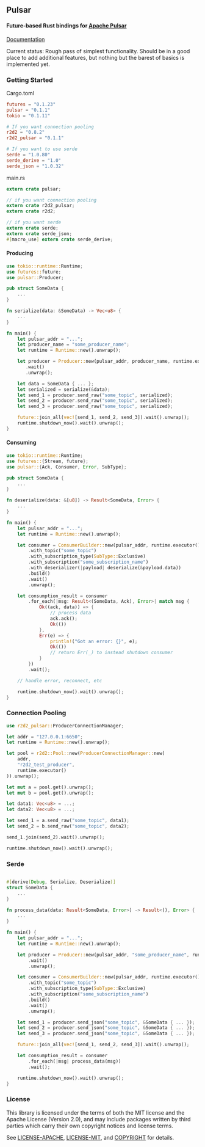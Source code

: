 ## Pulsar
#### Future-based Rust bindings for [Apache Pulsar](https://pulsar.apache.org/)

[Documentation](https://docs.rs/pulsar)

Current status: Rough pass of simplest functionality. Should be in a good place to add additional features, but nothing but the barest of basics is implemented yet.
### Getting Started
Cargo.toml
```toml
futures = "0.1.23"
pulsar = "0.1.1"
tokio = "0.1.11"

# If you want connection pooling
r2d2 = "0.8.2"
r2d2_pulsar = "0.1.1"

# If you want to use serde
serde = "1.0.80"
serde_derive = "1.0"
serde_json = "1.0.32"
```
main.rs
```rust
extern crate pulsar;

// if you want connection pooling
extern crate r2d2_pulsar;
extern crate r2d2;

// if you want serde
extern crate serde;
extern crate serde_json;
#[macro_use] extern crate serde_derive;
```
#### Producing
```rust
use tokio::runtime::Runtime;
use futures::future;
use pulsar::Producer;

pub struct SomeData {
    ...
}

fn serialize(data: &SomeData) -> Vec<u8> {
    ...
}

fn main() {
    let pulsar_addr = "...";
    let producer_name = "some_producer_name";
    let runtime = Runtime::new().unwrap();

    let producer = Producer::new(pulsar_addr, producer_name, runtime.executor())
       .wait()
       .unwrap();

    let data = SomeData { ... };
    let serialized = serialize(&data);
    let send_1 = producer.send_raw("some_topic", serialized);
    let send_2 = producer.send_raw("some_topic", serialized);
    let send_3 = producer.send_raw("some_topic", serialized);

    future::join_all(vec![send_1, send_2, send_3]).wait().unwrap();
    runtime.shutdown_now().wait().unwrap();
}

```
#### Consuming
```rust
use tokio::runtime::Runtime;
use futures::{Stream, future};
use pulsar::{Ack, Consumer, Error, SubType};

pub struct SomeData {
    ...
}

fn deserialize(data: &[u8]) -> Result<SomeData, Error> {
    ...
}

fn main() {
    let pulsar_addr = "...";
    let runtime = Runtime::new().unwrap();

    let consumer = ConsumerBuilder::new(pulsar_addr, runtime.executor())
        .with_topic("some_topic")
        .with_subscription_type(SubType::Exclusive)
        .with_subscription("some_subscription_name")
        .with_deserializer(|payload| deserialize(&payload.data))
        .build()
        .wait()
        .unwrap();

    let consumption_result = consumer
        .for_each(|msg: Result<(SomeData, Ack), Error>| match msg {
            Ok((ack, data)) => {
                // process data
                ack.ack();
                Ok(())
            },
            Err(e) => {
                println!("Got an error: {}", e);
                Ok(())
                // return Err(_) to instead shutdown consumer
            }
        })
        .wait();

    // handle error, reconnect, etc

    runtime.shutdown_now().wait().unwrap();
}
```
### Connection Pooling
```rust
use r2d2_pulsar::ProducerConnectionManager;

let addr = "127.0.0.1:6650";
let runtime = Runtime::new().unwrap();

let pool = r2d2::Pool::new(ProducerConnectionManager::new(
    addr,
    "r2d2_test_producer",
    runtime.executor()
)).unwrap();

let mut a = pool.get().unwrap();
let mut b = pool.get().unwrap();

let data1: Vec<u8> = ...;
let data2: Vec<u8> = ...;

let send_1 = a.send_raw("some_topic", data1);
let send_2 = b.send_raw("some_topic", data2);

send_1.join(send_2).wait().unwrap();

runtime.shutdown_now().wait().unwrap();
```
### Serde
```rust

#[derive(Debug, Serialize, Deserialize)]
struct SomeData {
    ...
}

fn process_data(data: Result<SomeData, Error>) -> Result<(), Error> {
    ...
}

fn main() {
    let pulsar_addr = "...";
    let runtime = Runtime::new().unwrap();

    let producer = Producer::new(pulsar_addr, "some_producer_name", runtime.executor())
        .wait()
        .unwrap();

    let consumer = ConsumerBuilder::new(pulsar_addr, runtime.executor())
        .with_topic("some_topic")
        .with_subscription_type(SubType::Exclusive)
        .with_subscription("some_subscription_name")
        .build()
        .wait()
        .unwrap();

    let send_1 = producer.send_json("some_topic", &SomeData { ... });
    let send_2 = producer.send_json("some_topic", &SomeData { ... });
    let send_3 = producer.send_json("some_topic", &SomeData { ... });

    future::join_all(vec![send_1, send_2, send_3]).wait().unwrap();

    let consumption_result = consumer
        .for_each(|msg| process_data(msg))
        .wait();

    runtime.shutdown_now().wait().unwrap();
}

```

### License
This library is licensed under the terms of both the MIT license and the Apache License (Version 2.0), and may include packages written by third parties which carry their own copyright notices and license terms.

See [LICENSE-APACHE](LICENSE-APACHE), [LICENSE-MIT](LICENSE-MIT), and
[COPYRIGHT](COPYRIGHT) for details.
